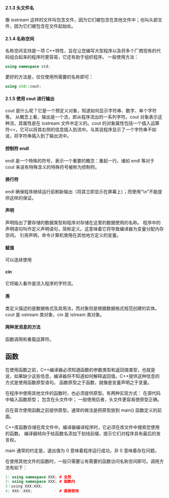 #### 2.1.3 头文件名

像 iostream 这样的文件叫包含文件，因为它们被包含在其他文件中；也叫头部文件，因为它们被包含在文件起始处。

#### 2.1.4 名称空间

名称空间支持是一项 C++特性，旨在让您编写大型程序以及将多个厂商现有的代码组合起来的程序时更容易，它还有助于组织程序。
一般使用方法：

```C++
using namespace std;
```

更好的方法是，仅仅使用所需要的名称即可：

```C++
using std::cout;
```

#### 2.1.5 使用 cout 进行输出

cout 是什么呢？它是一个预定义对象，知道如何显示字符串、数字、单个字符等。
从概念上看，输出是一个流，即从程序流出的一系列字符。cout 对象表示这种流，其属性是在 iostream 文件中定义的。cout 的对象属性包括一个插入运算符<<，它可以将其右侧的信息插入到流中。与其说程序显示了一个字符串不如说，将字符串插入到了输出流中。

#### 控制符 endl

endl 是一个特殊的符号，表示一个重要的概念：重起一行。诸如 endl 等对于 cout 来说有特殊含义的特殊符号被称为控制符。

#### 换行符

endl 确保程序继续运行前刷新输出（将其立即显示在屏幕上）；而使用“\n”不能提供这样的保证。

#### 声明

声明指出了要存储的数据类型和程序对存储在这里的数据使用的名称。
程序中的声明语句叫作定义声明语句，简称定义。这意味着它将导致编译器为变量分配内存空间。
引用声明，命令计算机使用在其他地方定义的变量。

#### 赋值

可以连续使用

#### cin

它将输入看作是流入程序的字符流。

#### 类

类定义描述的是数据格式及其用法，而对象则是根据数据格式规范创建的实体。
cout 是 ostream 类对象，cin 是 istream 类对象。

#### 两种发消息的方法

函数调用和重载运算符。

## 函数

在使用函数之前，C++编译器必须知道函数的参数类型和返回值类型，也就是说，如果缺少这些信息，编译器将不知道如何解释返回值。C++提供这种信息的方式是使用函数原型语句。
函数原型之于函数，就像是变量声明之于变量。

在程序中使用其他文件的函数时，也必须提供原型。有两种实现方式：
在源代码中输入函数原型；
包含在头文件中；
一般使用后者，头文件更容易使原型正确。

应在首次使用函数之前提供原型。通常的做法是把原型放到 main() 函数定义的前面。

C++库函数存储在库文件中。编译器编译程序时，它必须在库文件中搜索您使用的函数。
编译器倾向于给函数名添加下划线前缀，提示它们对程序具有最后的发言权。

main 通常的约定是，退出值为 0 意味着程序运行成功，非 0 意味着存在问题。

在使用其他文件的函数时，一般只需要让有需要的函数访问名称空间即可。调用方法有如下：

```C++
1: using namespace XXX; # 全局
2: using namespace XXX; # 函数内
3：using XXX:XXX;
4: XXX::XXX;            # 直接使用
```
